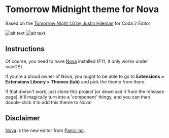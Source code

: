 # Tomorrow Midnight theme for Nova

Based on the [Tomorrow Night 1.0 by Justin Hileman](https://panic.com/coda/plugins.php?id=39) for Coda 2 Editor

![alt text](https://github.com/gejobj/TomorrowMidnight/color_example.png)
![alt text](https://github.com/gejobj/TomorrowMidnight/color_example_2.png)

## Instructions

Of course, you need to have [Nova](https://panic.com/nova) installed (FYI, it only works under macOS).

If you're a proud owner of Nova, you ought to be able to go to **Extensions > Extensions Library > Themes (tab)** and pick the theme from there.

If that doesn't work, just clone this project (or download it from the releases page), it'll magically turn into a 'component' thingy, and you can then double-click it to add this theme to Nova!

## Disclaimer

[Nova](https://panic.com/nova) is the new editor from [Panic Inc](https://panic.com).
